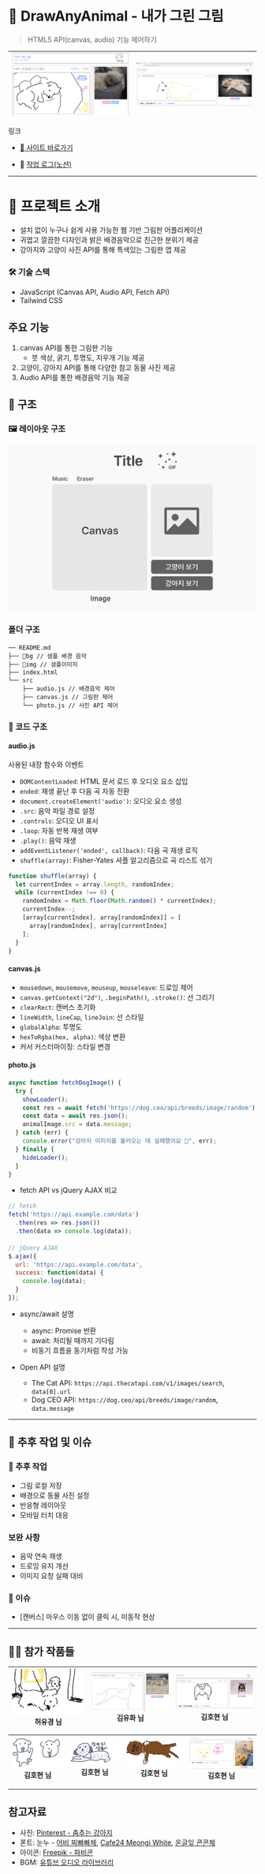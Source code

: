 # 🎨 DrawAnyAnimal - 내가 그린 그림
> HTML5 API(canvas, audio) 기능 제어하기

![강아지 구현 사진](./img/draw1.png) | ![강아지 구현 사진](./img/draw2.png)
--|--|

링크

- [🔗 사이트 바로가기](https://tony96kimsh.github.io/DrawAnyAnimal)  

- 📘 [작업 로그(노션)](https://stump-smartphone-024.notion.site/HTML-5-1d0f398452c380a4b80dfd5fe4baa91a?pvs=4)

---

# 📖 프로젝트 소개
- 설치 없이 누구나 쉽게 사용 가능한 웹 기반 그림판 어플리케이션
- 귀엽고 깔끔한 디자인과 밝은 배경음악으로 친근한 분위기 제공
- 강아지와 고양이 사진 API를 통해 특색있는 그림판 앱 제공

### 🛠 기술 스택
- JavaScript (Canvas API, Audio API, Fetch API)
- Tailwind CSS

## 주요 기능
1. canvas API를 통한 그림판 기능
   - 붓 색상, 굵기, 투명도, 지우개 기능 제공
2. 고양이, 강아지 API를 통해 다양한 참고 동물 사진 제공
3. Audio API를 통한 배경음악 기능 제공

## 🧱 구조

### 🖼 레이아웃 구조
![alt text](./img/draw3.png)

### 폴더 구조

```tree
── README.md
├── 📁bg // 샘플 배경 음악
├── 📁img // 샘플이미지
├── index.html
└── src
    ├── audio.js // 배경음악 제어
    ├── canvas.js // 그림판 제어
    └── photo.js // 사진 API 제어
```

### 📜 코드 구조

#### audio.js

사용된 내장 함수와 이벤트

- `DOMContentLoaded`: HTML 문서 로드 후 오디오 요소 삽입
- `ended`: 재생 끝난 후 다음 곡 자동 전환
- `document.createElement('audio')`: 오디오 요소 생성
- `.src`: 음악 파일 경로 설정
- `.controls`: 오디오 UI 표시
- `.loop`: 자동 반복 재생 여부
- `.play()`: 음악 재생
- `addEventListener('ended', callback)`: 다음 곡 재생 로직
- `shuffle(array)`: Fisher-Yates 셔플 알고리즘으로 곡 리스트 섞기

```js
function shuffle(array) {
  let currentIndex = array.length, randomIndex;
  while (currentIndex !== 0) {
    randomIndex = Math.floor(Math.random() * currentIndex);
    currentIndex--;
    [array[currentIndex], array[randomIndex]] = [
      array[randomIndex], array[currentIndex]
    ];
  }
}
```

#### canvas.js

- `mousedown`, `mousemove`, `mouseup`, `mouseleave`: 드로잉 제어
- `canvas.getContext("2d")`, `.beginPath()`, `.stroke()`: 선 그리기
- `clearRect`: 캔버스 초기화
- `lineWidth`, `lineCap`, `lineJoin`: 선 스타일
- `globalAlpha`: 투명도
- `hexToRgba(hex, alpha)`: 색상 변환
- 커서 커스터마이징: 스타일 변경

#### photo.js

```js
async function fetchDogImage() {
  try {
    showLoader();
    const res = await fetch('https://dog.ceo/api/breeds/image/random');
    const data = await res.json();
    animalImage.src = data.message;
  } catch (err) {
    console.error("강아지 이미지를 불러오는 데 실패했어요 🐶", err);
  } finally {
    hideLoader();
  }
}
```

- fetch API vs jQuery AJAX 비교

```js
// fetch
fetch('https://api.example.com/data')
  .then(res => res.json())
  .then(data => console.log(data));

// jQuery AJAX
$.ajax({
  url: 'https://api.example.com/data',
  success: function(data) {
    console.log(data);
  }
});
```

- async/await 설명
  - async: Promise 반환
  - await: 처리될 때까지 기다림
  - 비동기 흐름을 동기처럼 작성 가능

- Open API 설명
  - The Cat API: `https://api.thecatapi.com/v1/images/search`, `data[0].url`
  - Dog CEO API: `https://dog.ceo/api/breeds/image/random`, `data.message`

---

## 🔧 추후 작업 및 이슈

### 📝 추후 작업
- 그림 로컬 저장
- 배경으로 동물 사진 설정
- 반응형 레이아웃
- 모바일 터치 대응

### 보완 사항
- 음악 연속 재생
- 드로잉 유지 개선
- 이미지 요청 실패 대비

### 🐞 이슈
- [캔버스] 마우스 이동 없이 클릭 시, 미동작 현상

---

## 🧑‍🎨 참가 작품들
![참가작품](./img/arts/5.png) 허유경 님|![참가작품](./img/arts/3.png) 김유화 님|![참가작품](./img/arts/2.png) 김호현 님 |
--|--|--|

![참가작품](./img/arts/4.png) 김호현 님|![참가작품](./img/arts/6.png) 김호현 님|![참가작품](./img/arts/7.png) 김호현 님|![참가작품](./img/arts/1.png) 김호현 님|
--|--|--|--|

---

## 참고자료

- 사진: [Pinterest - 춤추는 강아지](https://kr.pinterest.com/pin/20195898325337996/)
- 폰트: 눈누 - [어비 찌빠빠체](https://noonnu.cc/font_page/160), [Cafe24 Meongi White](https://noonnu.cc/font_page/1403), [온글잎 콘콘체](https://noonnu.cc/font_page/1546)
- 아이콘: [Freepik - 파비콘](https://www.freepik.com/icon/sketchbook_6994399)
- BGM: [유튜브 오디오 라이브러리](https://studio.youtube.com/channel/UCo3j6bBQz09Hy7eNkARd3yg/music)
